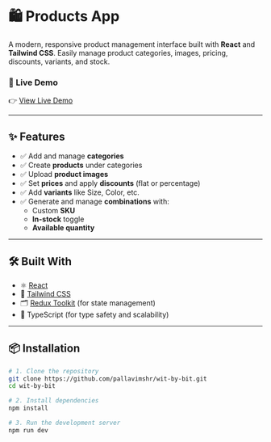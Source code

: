 # 🛍️ Products App

A modern, responsive product management interface built with **React** and **Tailwind CSS**. Easily manage product categories, images, pricing, discounts, variants, and stock.

### 🚀 Live Demo
👉 [View Live Demo](https://animated-quokka-7f9fcc.netlify.app/)

---

## ✨ Features

- ✅ Add and manage **categories**
- ✅ Create **products** under categories
- ✅ Upload **product images**
- ✅ Set **prices** and apply **discounts** (flat or percentage)
- ✅ Add **variants** like Size, Color, etc.
- ✅ Generate and manage **combinations** with:
  - Custom **SKU**
  - **In-stock** toggle
  - **Available quantity**

---

## 🛠️ Built With

- ⚛️ [React](https://reactjs.org/)
- 💨 [Tailwind CSS](https://tailwindcss.com/)
- 🗂️ [Redux Toolkit](https://redux-toolkit.js.org/) (for state management)
- 🧠 TypeScript (for type safety and scalability)

---

## 📦 Installation

```bash
# 1. Clone the repository
git clone https://github.com/pallavimshr/wit-by-bit.git
cd wit-by-bit

# 2. Install dependencies
npm install

# 3. Run the development server
npm run dev
